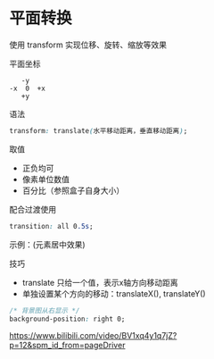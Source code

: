 # 平面转换

使用 transform 实现位移、旋转、缩放等效果

平面坐标

```
   -y
-x  0  +x
   +y
```

语法

```css
transform: translate(水平移动距离，垂直移动距离);
```

取值

- 正负均可
- 像素单位数值
- 百分比（参照盒子自身大小）

配合过渡使用

```css
transition: all 0.5s;
```

示例：(元素居中效果)

[](demo/transform.html ':include :type=code')

[](demo/transform.html ':include height=220')

技巧
- translate 只给一个值，表示x轴方向移动距离
- 单独设置某个方向的移动：translateX(), translateY()



```css
/* 背景图从右显示 */
background-position: right 0;
```

https://www.bilibili.com/video/BV1xq4y1q7jZ?p=12&spm_id_from=pageDriver